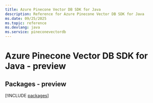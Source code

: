 ```yaml
---
title: Azure Pinecone Vector DB SDK for Java
description: Reference for Azure Pinecone Vector DB SDK for Java
ms.date: 09/25/2025
ms.topic: reference
ms.devlang: java
ms.service: pineconevectordb
---
```

# Azure Pinecone Vector DB SDK for Java - preview
## Packages - preview
[!INCLUDE [packages](pinecone-vector-db-index.md)]